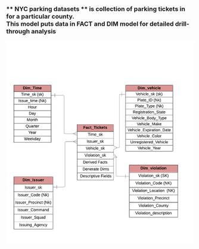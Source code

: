 ### ** NYC parking datasets ** is collection of parking tickets in for a particular county. <br> This model puts data in FACT and DIM model for detailed drill-through analysis 
![ER Model](NYCData_ER-model.png)
